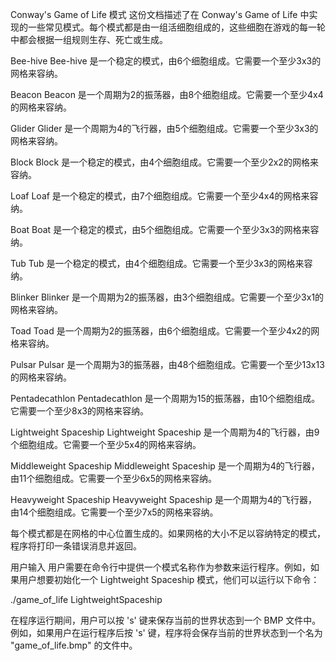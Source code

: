 Conway's Game of Life 模式
这份文档描述了在 Conway's Game of Life 中实现的一些常见模式。每个模式都是由一组活细胞组成的，这些细胞在游戏的每一轮中都会根据一组规则生存、死亡或生成。

Bee-hive
Bee-hive 是一个稳定的模式，由6个细胞组成。它需要一个至少3x3的网格来容纳。

Beacon
Beacon 是一个周期为2的振荡器，由8个细胞组成。它需要一个至少4x4的网格来容纳。

Glider
Glider 是一个周期为4的飞行器，由5个细胞组成。它需要一个至少3x3的网格来容纳。

Block
Block 是一个稳定的模式，由4个细胞组成。它需要一个至少2x2的网格来容纳。

Loaf
Loaf 是一个稳定的模式，由7个细胞组成。它需要一个至少4x4的网格来容纳。

Boat
Boat 是一个稳定的模式，由5个细胞组成。它需要一个至少3x3的网格来容纳。

Tub
Tub 是一个稳定的模式，由4个细胞组成。它需要一个至少3x3的网格来容纳。

Blinker
Blinker 是一个周期为2的振荡器，由3个细胞组成。它需要一个至少3x1的网格来容纳。

Toad
Toad 是一个周期为2的振荡器，由6个细胞组成。它需要一个至少4x2的网格来容纳。

Pulsar
Pulsar 是一个周期为3的振荡器，由48个细胞组成。它需要一个至少13x13的网格来容纳。

Pentadecathlon
Pentadecathlon 是一个周期为15的振荡器，由10个细胞组成。它需要一个至少8x3的网格来容纳。

Lightweight Spaceship
Lightweight Spaceship 是一个周期为4的飞行器，由9个细胞组成。它需要一个至少5x4的网格来容纳。

Middleweight Spaceship
Middleweight Spaceship 是一个周期为4的飞行器，由11个细胞组成。它需要一个至少6x5的网格来容纳。

Heavyweight Spaceship
Heavyweight Spaceship 是一个周期为4的飞行器，由14个细胞组成。它需要一个至少7x5的网格来容纳。

每个模式都是在网格的中心位置生成的。如果网格的大小不足以容纳特定的模式，程序将打印一条错误消息并返回。

用户输入
用户需要在命令行中提供一个模式名称作为参数来运行程序。例如，如果用户想要初始化一个 Lightweight Spaceship 模式，他们可以运行以下命令：

./game_of_life LightweightSpaceship

在程序运行期间，用户可以按 's' 键来保存当前的世界状态到一个 BMP 文件中。例如，如果用户在运行程序后按 's' 键，程序将会保存当前的世界状态到一个名为 "game_of_life.bmp" 的文件中。
